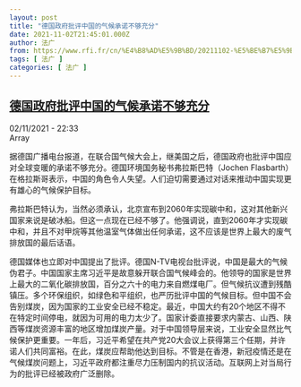 ```yaml
---
layout: post
title: "德国政府批评中国的气候承诺不够充分"
date: 2021-11-02T21:45:01.000Z
author: 法广
from: https://www.rfi.fr/cn/%E4%B8%AD%E5%9B%BD/20211102-%E5%BE%B7%E5%9B%BD%E6%94%BF%E5%BA%9C%E6%89%B9%E8%AF%84%E4%B8%AD%E5%9B%BD%E7%9A%84%E6%B0%94%E5%80%99%E6%89%BF%E8%AF%BA%E4%B8%8D%E5%A4%9F%E5%85%85%E5%88%86
tags: [ 法广 ]
categories: [ 法广 ]
---
```

<!--1635889501000-->
[德国政府批评中国的气候承诺不够充分](https://www.rfi.fr/cn/%E4%B8%AD%E5%9B%BD/20211102-%E5%BE%B7%E5%9B%BD%E6%94%BF%E5%BA%9C%E6%89%B9%E8%AF%84%E4%B8%AD%E5%9B%BD%E7%9A%84%E6%B0%94%E5%80%99%E6%89%BF%E8%AF%BA%E4%B8%8D%E5%A4%9F%E5%85%85%E5%88%86)
------

<div>
<div>02/11/2021 - 22:33</div>Array<div >                    <p>据德国广播电台报道，在联合国气候大会上，继美国之后，德国政府也批评中国应对全球变暖的承诺不够充分。德国环境国务秘书弗拉斯巴特（Jochen Flasbarth）在格拉斯哥表示，中国的角色令人失望。人们迫切需要通过对话来推动中国实现更有雄心的气候保护目标。</p><p>弗拉斯巴特认为，当然必须承认，北京宣布到2060年实现碳中和，这对其他新兴国家来说是破冰船。但这一点现在已经不够了。他强调说，直到2060年才实现碳中和，并且不对甲烷等其他温室气体做出任何承诺，这不应该是世界上最大的废气排放国的最后话语。</p><p>德国媒体也立即对中国提出了批评。德国N-TV电视台批评说，中国是最大的气候伪君子。中国国家主席习近平是故意躲开联合国气候峰会的。他领导的国家是世界上最大的二氧化碳排放国，百分之六十的电力来自燃煤电厂。但气候抗议遭到残酷镇压。多个环保组织，如绿色和平组织，也严历批评中国的气候目标。但中国不会告别煤炭，因为国家的工业安全已经不稳定。最近，中国大约有20个地区不得不在特定时间停电，就因为可用的电力太少了。国家计委直接要求内蒙古、山西、陕西等煤炭资源丰富的地区增加煤炭产量。对于中国领导层来说，工业安全显然比气候保护更重要。一年后，习近平希望在共产党20大会议上获得第三个任期，并许诺人们共同富裕。在此，煤炭应帮助他达到目标。不管是在香港，新冠疫情还是在气候煤炭问题上，习近平政府都注重尽力压制国内的抗议活动。互联网上对当局行为的批评已经被政府广泛删除。</p>                                            <div data-selfpromo-newsletter>    </div>    <div data-selfpromo-app>    </div>                </div>
</div>
